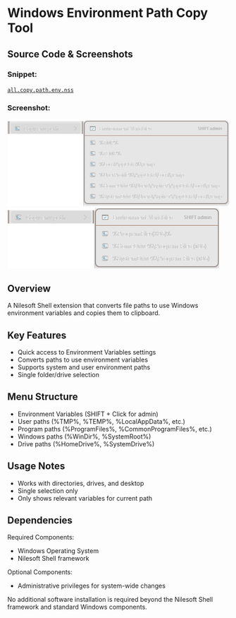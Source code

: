# Windows Environment Path Copy Tool

## Source Code & Screenshots

### Snippet:
[`all.copy.path.env.nss`](/ex3.multifunction/all.copy.path.env.nss)

### Screenshot:
![Screenshot 1)](/ex3.multifunction/all.copy.path.env.1.png)
![Screenshot 2)](/ex3.multifunction/all.copy.path.env.2.png)

## Overview
A Nilesoft Shell extension that converts file paths to use Windows environment variables and copies them to clipboard.

## Key Features
- Quick access to Environment Variables settings
- Converts paths to use environment variables
- Supports system and user environment paths
- Single folder/drive selection

## Menu Structure
- Environment Variables (SHIFT + Click for admin)
- User paths (%TMP%, %TEMP%, %LocalAppData%, etc.)
- Program paths (%ProgramFiles%, %CommonProgramFiles%, etc.)
- Windows paths (%WinDir%, %SystemRoot%)
- Drive paths (%HomeDrive%, %SystemDrive%)

## Usage Notes
- Works with directories, drives, and desktop
- Single selection only
- Only shows relevant variables for current path


## Dependencies
Required Components:
- Windows Operating System
- Nilesoft Shell framework

Optional Components:
- Administrative privileges for system-wide changes

No additional software installation is required beyond the Nilesoft Shell framework and standard Windows components.
